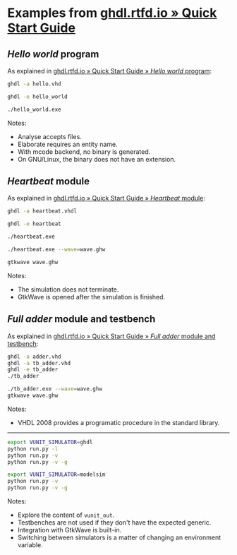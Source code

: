 # Examples from [ghdl.rtfd.io » Quick Start Guide](https://ghdl.readthedocs.io/en/latest/quick_start/README.html)

## *Hello world* program

As explained in [ghdl.rtfd.io » Quick Start Guide » *Hello world* program](https://ghdl.readthedocs.io/en/latest/quick_start/hello/README.html):

```sh
ghdl -a hello.vhd

ghdl -e hello_world

./hello_world.exe
```

Notes:

- Analyse accepts files.
- Elaborate requires an entity name.
- With mcode backend, no binary is generated.
- On GNU/Linux, the binary does not have an extension.

## *Heartbeat* module

As explained in [ghdl.rtfd.io » Quick Start Guide » *Heartbeat* module](https://ghdl.readthedocs.io/en/latest/quick_start/heartbeat/README.html):

```sh
ghdl -a heartbeat.vhdl

ghdl -e heartbeat

./heartbeat.exe

./heartbeat.exe --wave=wave.ghw

gtkwave wave.ghw
```

Notes:

- The simulation does not terminate.
- GtkWave is opened after the simulation is finished.

## *Full adder* module and testbench

As explained in [ghdl.rtfd.io » Quick Start Guide » *Full adder* module and testbench](https://ghdl.readthedocs.io/en/latest/quick_start/adder/README.html):

```sh
ghdl -a adder.vhd
ghdl -a tb_adder.vhd
ghdl -e tb_adder
./tb_adder

./tb_adder.exe --wave=wave.ghw
gtkwave wave.ghw
```

Notes:

- VHDL 2008 provides a programatic procedure in the standard library.

---

```sh
export VUNIT_SIMULATOR=ghdl
python run.py -l
python run.py -v
python run.py -v -g

export VUNIT_SIMULATOR=modelsim
python run.py -v
python run.py -v -g
```

Notes:

- Explore the content of `vunit_out`.
- Testbenches are not used if they don't have the expected generic.
- Integration with GtkWave is built-in.
- Switching between simulators is a matter of changing an environment variable.
